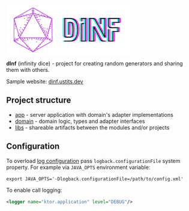 ![dInf](app/src/main/resources/img/dinf.png)

**dInf** (infinity dice) - project for creating random generators and sharing them with others.

Sample website: [dinf.ustits.dev](https://dinf.ustits.dev)

## Project structure

- [app](app/README.md) - server application with domain's adapter implementations
- [domain](domain) - domain logic, types and adapter interfaces
- [libs](libs) - shareable artifacts between the modules and/or projects

## Configuration

To overload [log configuration](app/src/main/resources/logback.xml) pass `logback.configurationFile` 
system property. For example via `JAVA_OPTS` environment variable:

```shell
export JAVA_OPTS='-Dlogback.configurationFile=/path/to/config.xml'
```

To enable call logging:

```xml
<logger name="ktor.application" level="DEBUG"/>
```
